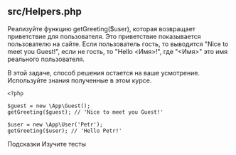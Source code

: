 ## src/Helpers.php
Реализуйте функцию getGreeting($user), которая возвращает приветствие для пользователя. Это приветствие показывается пользователю на сайте. Если пользователь гость, то выводится "Nice to meet you Guest!", если не гость, то "Hello <Имя>!", где "<Имя>" это имя реального пользователя.

В этой задаче, способ решения остается на ваше усмотрение. Используйте знания полученные в этом курсе.
```
<?php

$guest = new \App\Guest();
getGreeting($guest); // 'Nice to meet you Guest!'

$user = new \App\User('Petr');
getGreeting($user); // 'Hello Petr!'
```

Подсказки
Изучите тесты